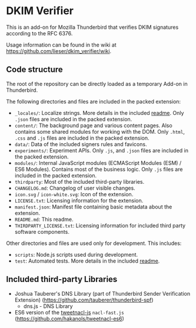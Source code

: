 DKIM Verifier
=============

This is an add-on for Mozilla Thunderbird that verifies DKIM signatures according to the RFC 6376.

Usage information can be found in the wiki at <https://github.com/lieser/dkim_verifier/wiki>.

Code structure
--------------

The root of the repository can be directly loaded as a temporary Add-on in Thunderbird.

The following directories and files are included in the packed extension:

- `_locales/`: Localize strings.
  More details in the included [readme](_locales/Readme.md).
  Only `.json` files are included in the packed extension.
- `content/`: The background page and various content pages.
  Also contains some shared modules for working with the DOM.
  Only `.html`, `.css` and `.js` files are included in the packed extension.
- `data/`: Data of the included signers rules and favicons.
- `experiments/`: Experiment APIs. Only `.js`, and `.json` files are included in the packed extension.
- `modules/`: Internal JavaScript modules (ECMAScript Modules (ESM) / ES6 Modules).
  Contains most of the business logic.
  Only `.js` files are included in the packed extension.
- `thirdparty`: Most of the included third-party libraries.
- `CHANGELOG.md`: Changelog of user visible changes.
- `icon.svg` / `icon-white.svg`: Icon of the extension.
- `LICENSE.txt`: Licensing information for the extension.
- `manifest.json`: Manifest file containing basic metadata about the extension.
- `README.md`: This readme.
- `THIRDPARTY_LICENSE.txt`: Licensing information for included third party
software components.

Other directories and files are used only for development. This includes:

- `scripts`: Node.js scripts used during development.
- `test`: Automated tests.
  More details in the included [readme](test/Readme.md).

Included third-party Libraries
------------------------------

- Joshua Tauberer's DNS Library (part of Thunderbird Sender Verification Extension) (<https://github.com/tauberer/thunderbird-spf>)
  - dns.js - DNS Library
- ES6 version of the [tweetnacl-js](https://github.com/dchest/tweetnacl-js) `nacl-fast.js` (<https://github.com/hakanols/tweetnacl-es6>)
